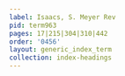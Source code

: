 ```yaml
---
label: Isaacs, S. Meyer Rev
pid: term963
pages: 17|215|304|310|442
order: '0456'
layout: generic_index_term
collection: index-headings
---
```

